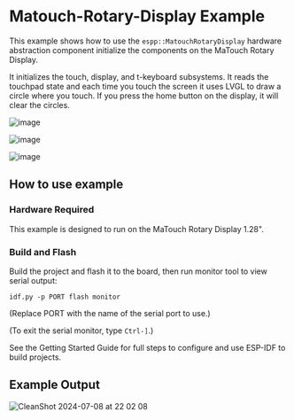 # Matouch-Rotary-Display Example

This example shows how to use the `espp::MatouchRotaryDisplay` hardware
abstraction component initialize the components on the MaTouch Rotary Display.

It initializes the touch, display, and t-keyboard subsystems. It reads the
touchpad state and each time you touch the screen it uses LVGL to draw a circle
where you touch. If you press the home button on the display, it will clear the
circles.

![image](https://github.com/esp-cpp/espp/assets/213467/2d8bf057-5c13-46ee-bf48-54df4ba74aea)

![image](https://github.com/esp-cpp/espp/assets/213467/81f03ddf-0c3e-4db8-8a86-f8749245bd56)

![image](https://github.com/esp-cpp/espp/assets/213467/516731e9-ad5d-487b-a46a-d5b760e66d60)

## How to use example

### Hardware Required

This example is designed to run on the MaTouch Rotary Display 1.28".

### Build and Flash

Build the project and flash it to the board, then run monitor tool to view
serial output:

```
idf.py -p PORT flash monitor
```

(Replace PORT with the name of the serial port to use.)

(To exit the serial monitor, type ``Ctrl-]``.)

See the Getting Started Guide for full steps to configure and use ESP-IDF to build projects.

## Example Output

![CleanShot 2024-07-08 at 22 02 08](https://github.com/esp-cpp/espp/assets/213467/3ab6b27c-9182-4ec5-be95-f85ecfcfea7b)

